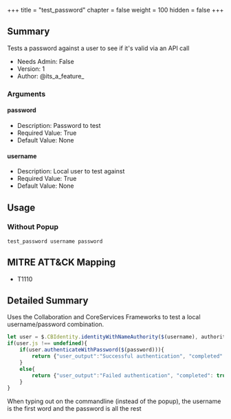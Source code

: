 +++
title = "test_password"
chapter = false
weight = 100
hidden = false
+++

## Summary

Tests a password against a user to see if it's valid via an API call 
- Needs Admin: False  
- Version: 1  
- Author: @its_a_feature_  

### Arguments

#### password

- Description: Password to test  
- Required Value: True  
- Default Value: None  

#### username

- Description: Local user to test against  
- Required Value: True  
- Default Value: None  

## Usage
### Without Popup
```
test_password username password
```

## MITRE ATT&CK Mapping

- T1110  
## Detailed Summary
Uses the Collaboration and CoreServices Frameworks to test a local username/password combination.
```JavaScript
let user = $.CBIdentity.identityWithNameAuthority($(username), authority);
if(user.js !== undefined){
    if(user.authenticateWithPassword($(password))){
        return {"user_output":"Successful authentication", "completed": true};
    }
    else{
        return {"user_output":"Failed authentication", "completed": true};
    }
}
```
When typing out on the commandline (instead of the popup), the username is the first word and the password is all the rest
